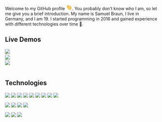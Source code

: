 Welcome to my GitHub profile <img src="https://raw.githubusercontent.com/MindLabor/MindLabor/master/wave.gif" width="20px">. You probably don't know who I am, so let me give you a brief introduction. My name is Samuel Braun, I live in Germany, and I am 19. I started programming in 2016 and gained experience with different technologies over time 🧰.

## Live Demos
<a href="https://mindlabordev.github.io/Frac/">
  <img align="center" src="https://img.shields.io/badge/-Mandelbrot%20Viewer-blueviolet" />
</a><br>
<a href="https://mindlabor.dev/">
  <img align="center" src="https://img.shields.io/badge/-Markdown%20CMS-blueviolet" />
</a><br>
<a href="https://mindlabordev.github.io/DFT-Machine/">
  <img align="center" src="https://img.shields.io/badge/-DFT%20Machine-blueviolet" />
</a><br>
&nbsp;


## Technologies

<a name="m"><img align="center" width="32" src="https://raw.githubusercontent.com/MindLaborDev/MindLaborDev/master/icons/html5.svg" />
</a>
<a name="m"><img align="center" width="32" src="https://raw.githubusercontent.com/MindLaborDev/MindLaborDev/master/icons/_.svg" />
</a>
<a name="m"><img align="center" width="32" src="https://raw.githubusercontent.com/MindLaborDev/MindLaborDev/master/icons/css-3.svg" />
</a>
<a name="m"><img align="center" width="32" src="https://raw.githubusercontent.com/MindLaborDev/MindLaborDev/master/icons/typescript.svg" />
</a>
<a name="m"><img align="center" width="32" src="https://raw.githubusercontent.com/MindLaborDev/MindLaborDev/master/icons/js.svg" />
</a>
<a name="m"><img align="center" width="32" src="https://raw.githubusercontent.com/MindLaborDev/MindLaborDev/master/icons/angular.svg" />
</a>
<a name="m"><img align="center" width="32" src="https://raw.githubusercontent.com/MindLaborDev/MindLaborDev/master/icons/sass.svg" />
</a>
<a name="m"><img align="center" height="32" src="https://raw.githubusercontent.com/MindLaborDev/MindLaborDev/master/icons/figma.svg" />
</a>
<a name="m"><img align="center" width="32" src="https://raw.githubusercontent.com/MindLaborDev/MindLaborDev/master/icons/git.svg" />
</a>



<a name="m"><img align="center" width="32" src="https://raw.githubusercontent.com/MindLaborDev/MindLaborDev/master/icons/python.svg" />
</a>
<a name="m"><img align="center" width="32" src="https://raw.githubusercontent.com/MindLaborDev/MindLaborDev/master/icons/java.svg" />
</a>
<a name="m"><img align="center" width="32" src="https://raw.githubusercontent.com/MindLaborDev/MindLaborDev/master/icons/php.svg" />
</a>
<a name="m"><img align="center" width="32" src="https://raw.githubusercontent.com/MindLaborDev/MindLaborDev/master/icons/database.svg" />
</a>


<a name="m"><img align="center" width="32" src="https://raw.githubusercontent.com/MindLaborDev/MindLaborDev/master/icons/erpnext.svg" />
</a>
<a name="m"><img align="center" width="32" src="https://raw.githubusercontent.com/MindLaborDev/MindLaborDev/master/icons/processing.svg" />
</a>
<a name="m"><img align="center" width="32" src="https://raw.githubusercontent.com/MindLaborDev/MindLaborDev/master/icons/jquery.svg" />
</a>

